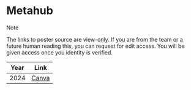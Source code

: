 # Metahub

> [!NOTE]
> The links to poster source are view-only.
> If you are from the team or a future human reading this, you can request for edit access.
> You will be given access once you identity is verified.

| Year | Link |
| ---- | ---- |
| 2024 | [Canva](https://www.canva.com/design/DAGIl5apD2s/tx_i9QOarVqyw_dhcCsTQg/edit?utm_content=DAGIl5apD2s&utm_campaign=designshare&utm_medium=link2&utm_source=sharebutton) |